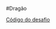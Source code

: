 #Dragão

[Código do desafio](https://github.com/danilotc/bootcamp-dio-banco-pan/tree/main/src/desafios/basico/Dragao.java)